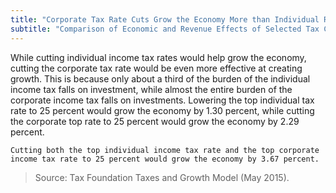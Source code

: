 ```yaml
---
title: "Corporate Tax Rate Cuts Grow the Economy More than Individual Rate Cuts"
subtitle: "Comparison of Economic and Revenue Effects of Selected Tax Cuts (2015)"
---
```

While cutting individual income tax rates would help grow the economy, cutting the corporate tax rate would be even more effective at creating growth. This is because only about a third of the burden of the individual income tax falls on investment, while almost the entire burden of the corporate income tax falls on investments. Lowering the top individual tax rate to 25 percent would grow the economy by 1.30 percent, while cutting the corporate top rate to 25 percent would grow the economy by 2.29 percent.

```
Cutting both the top individual income tax rate and the top corporate income tax rate to 25 percent would grow the economy by 3.67 percent.
```

>Source: Tax Foundation Taxes and Growth Model (May 2015).
